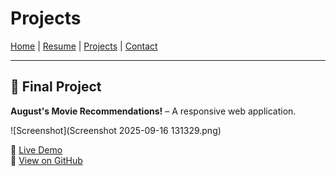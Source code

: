 # Projects

[Home](index.md) | [Resume](resume.md) | [Projects](projects.md) | [Contact](contact.md)

---

## 🚀 Final Project
**August's Movie Recommendations!** – A responsive web application.  

![Screenshot](Screenshot 2025-09-16 131329.png)  

🔗 [Live Demo](https://august-k-final-1.netlify.app/)  
🔗 [View on GitHub](https://github.com/augustkeller/final-practice-unit-1-august-k)
